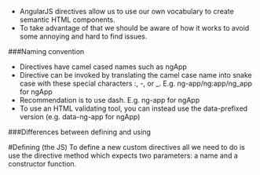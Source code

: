 * AngularJS directives allow us to use our own vocabulary to create semantic HTML components. 
* To take advantage of that we should be aware of how it works to avoid some annoying and hard to find issues.

###Naming convention
* Directives have camel cased names such as ngApp
* Directive can be invoked by translating the camel case name into snake case with these special characters :, -, or _. E.g. ng-app/ng:app/ng_app for ngApp
* Recommendation is to use dash. E.g. ng-app for ngApp
* To use an HTML validating tool, you can instead use the data-prefixed version (e.g. data-ng-app for ngApp)

###Differences between defining and using

#Defining (the JS)
To define a new custom directives all we need to do is use the directive method which expects two parameters: a name and a constructor function.
